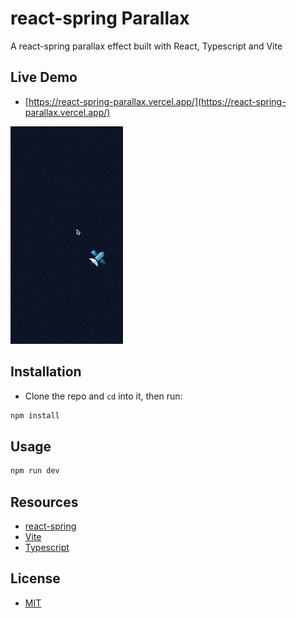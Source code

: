 # react-spring Parallax

A react-spring parallax effect built with React, Typescript and Vite

## Live Demo

- [https://react-spring-parallax.vercel.app/](https://react-spring-parallax.vercel.app/)

<img src="react-spring-parallax.gif" alt="screenshot" width="180">

## Installation

- Clone the repo and `cd` into it, then run:

```bash
npm install
```

## Usage

```bash
npm run dev
```

## Resources

- [react-spring](https://www.react-spring.io/)
- [Vite](https://vitejs.dev/)
- [Typescript](https://www.typescriptlang.org/)

## License

- [MIT](LICENSE.md)
